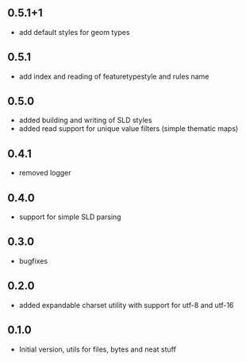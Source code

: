 ## 0.5.1+1

- add default styles for geom types

## 0.5.1

- add index and reading of featuretypestyle and rules name

## 0.5.0

- added building and writing of SLD styles
- added read support for unique value filters (simple thematic maps)

## 0.4.1

- removed logger 

## 0.4.0

- support for simple SLD parsing

## 0.3.0

- bugfixes

## 0.2.0

- added expandable charset utility with support for utf-8 and utf-16

## 0.1.0

- Initial version, utils for files, bytes and neat stuff

